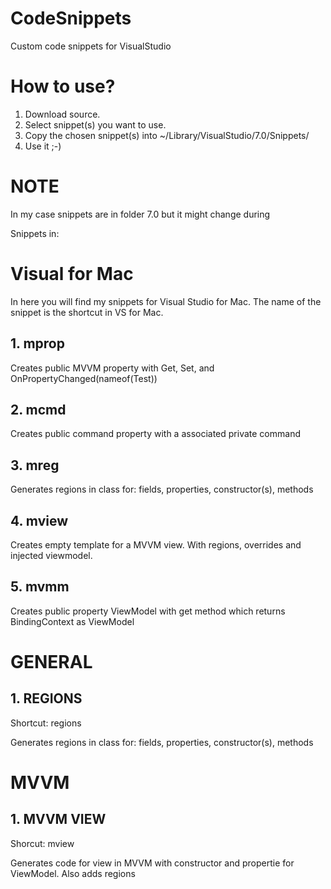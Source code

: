 # CodeSnippets
Custom code snippets for VisualStudio

# How to use? #
1. Download source.
2. Select snippet(s) you want to use.
3. Copy the chosen snippet(s) into ~/Library/VisualStudio/7.0/Snippets/ 
4. Use it ;-)

# NOTE 
In my case snippets are in folder 7.0 but it might change during 

Snippets in:
# Visual for Mac #
In here you will find my snippets for Visual Studio for Mac. The name of the snippet is the shortcut in VS for Mac.

## 1. mprop ##
Creates public MVVM property with Get, Set, and OnPropertyChanged(nameof(Test))

## 2. mcmd ##
Creates public command property with a associated private command

## 3. mreg ##
Generates regions in class for: fields, properties, constructor(s), methods

## 4. mview ##
Creates empty template for a MVVM view. With regions, overrides and injected viewmodel.

## 5. mvmm ##
Creates public property ViewModel with get method which returns BindingContext as ViewModel

# GENERAL #

## 1. REGIONS ##
Shortcut: regions

Generates regions in class for: fields, properties, constructor(s), methods

# MVVM #

## 1. MVVM VIEW ##
Shorcut: mview

Generates code for view in MVVM with constructor and propertie for ViewModel. Also adds regions
